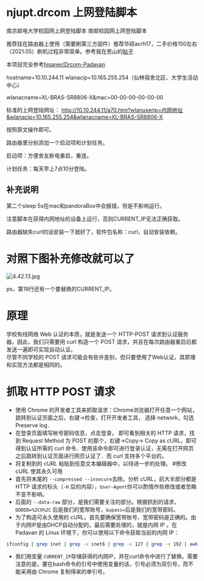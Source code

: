 # njupt.drcom 上网登陆脚本
南京邮电大学校园网上网登陆脚本
南邮校园网上网登陆脚本

推荐挂在路由器上使用（需要刷第三方固件）推荐华硕acrh17，二手价格150左右（2021.05）刷机过程非常简单。参考我在恩山的[帖子](https://www.right.com.cn/forum/thread-4137387-1-1.html)

本项目完全参考[hisaner/Drcom-Padavan](https://github.com/hisaner/Drcom-Padavan/blob/main)

hostname=10.10.244.11
wlanacip=10.165.255.254（仙林宿舍北区、大学生活动中心）

wlanacname=XL-BRAS-SR8806-X&mac=00-00-00-00-00-00

标准的上网登陆网址：
http://10.10.244.11/a70.htm?wlanuserip=内网地址&wlanacip=10.165.255.254&wlanacname=XL-BRAS-SR8806-X

按照原文操作即可。

路由器里分别添加一个启动项和计划任务。

启动项：方便舍友断电重启，重连。

计划任务：每天早上7点10分登陆。

## 补充说明
第二个sleep 5s在mac和pandoraBox中会报错，但是不影响运行。

注意脚本在获得内网地址的设备上运行，否则CURRENT_IP无法正确获取。

路由器缺失curl的话安装一下就好了，软件包名称：curl，自动安装依赖。

# 对照下图补充修改就可以了
![4.42.13.jpg](https://i.loli.net/2021/06/01/izoITGnDBNkLAwS.jpg)

ps，第19行还有一个要替换的CURRENT_IP。

# 原理
学校有线网络 Web 认证的本质，就是发送一个 HTTP-POST 请求到认证服务器。因此，我们只需要用 curl 构造一个 POST 请求，并且在每次路由器重启后都发送一遍即可实现自动认证。<br />
尽管不同学校的 POST 请求可能会有些许差别，但只要使用了Web认证，其原理和实现方法都是相同的。

# 抓取 HTTP POST 请求

- 使用 Chrome 的开发者工具来抓取请求：Chrome浏览器打开任意一个网站，跳转到认证页面之后，右键->检查，打开开发者工具， 选择 network，勾选 Preserve log．
- 在登录页面填写帐号密码信息，点击登录， 即可看到相关的 HTTP 请求，找到 Request Method 为 POST 的那个，右键->Copy-> Copy as cURL，即可得到认证所需的 curl 命令．使用该命令即可进行登录认证，无需在打开网页之后跳转到认证页面进行网页认证了．而 curl 支持多个平台的。
- 将复制到的 cURL 粘贴到任意文本编辑器中，以待进一步的处理。
#修改 cURL 使其永久可用
- 首先将末尾的 `--compressed --insecure`去除。分析 cURL，前大半部分都是 HTTP 请求的标头（`-H` 后的内容），`User-Agent`你可以酌情作些修改或者忽略不变不影响。
- 后面的 `--data-raw` 部分，是我们需要关注的部分。根据抓到的请求，`DDDDD=%2C0%2C` 后是我们的宽带账号，`&upass=`后是我们的宽带密码。
- 为了构造可永久使用的 cURL，首先要确保宽带账号、宽带密码是正确的。由于内网IP是由DHCP自动分配的，最后需要处理的，就是内网 IP 。在 Padavan 的 Linux 环境下，你可以使用以下命令获取当前的内网 IP：
```Bash
ifconfig | grep inet | grep -v inet6 | grep -v 127 | grep -v 192 | awk '{print $(NF-2)}' | cut -d ':' -f2
```
- 我们用变量 `CURRENT_IP`存储获得的内网IP，并在curl命令中进行了替换。需要注意的是，要在bash命令的引号中使用变量的话，引号必须为双引号，而不能采用由 Chrome 复制得来的单引号。
